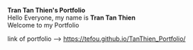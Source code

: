 **Tran Tan Thien's Portfolio**<br>
Hello Everyone, my name is **Tran Tan Thien** <br>
Welcome to my Portfolio

link of portfolio --> https://tefou.github.io/TanThien_Portfolio/

